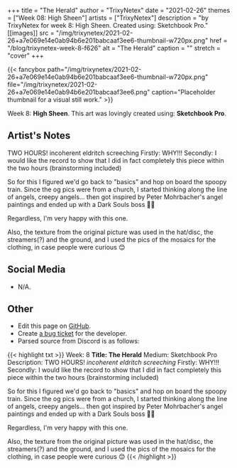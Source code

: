 +++
title =       "The Herald"
author =      "TrixyNetex"
date =        "2021-02-26"
themes =      ["Week 08: High Sheen"]
artists =     ["TrixyNetex"]
description = "by TrixyNetex for week 8: High Sheen. Created using: Sketchbook Pro."
[[images]]
      src = "/img/trixynetex/2021-02-26+a7e069e14e0ab94b6e201babcaaf3ee6-thumbnail-w720px.png"
      href = "/blog/trixynetex-week-8-f626"
      alt = "The Herald"
      caption = ""
      stretch = "cover"
+++

{{< fancybox path="/img/trixynetex/2021-02-26+a7e069e14e0ab94b6e201babcaaf3ee6-thumbnail-w720px.png" file="/img/trixynetex/2021-02-26+a7e069e14e0ab94b6e201babcaaf3ee6.png" caption="Placeholder thumbnail for a visual still work." >}}


Week 8: **High Sheen**. This art was lovingly created using: **Sketchbook Pro**.

## Artist's Notes

TWO HOURS! incoherent eldritch screeching
Firstly: WHY!!!
Secondly: I would like the record to show that I did in fact completely this piece within the two hours (brainstorming included)

So for this I figured we'd go back to "basics" and hop on board the spoopy train. Since the og pics were from a church, I started thinking along the line of angels, creepy angels... then got inspired by Peter Mohrbacher's angel paintings and ended up with a Dark Souls boss  🤷‍♀️

Regardless, I'm very happy with this one.

Also, the texture from the original picture was used in the hat/disc, the streamers(?) and the ground, and I used the pics of the mosaics for the clothing, in case people were curious 😊

## Social Media

- N/A.

## Other

- Edit this page on [GitHub](https://github.com/teaminkling/web-refresh/edit/main/content/blog/trixynetex-week-8-f626.md).
- Create [a bug ticket](https://github.com/teaminkling/web-refresh/issues/new?assignees=&labels=bug&template=problem-report.md&title=) for the developer.
- Parsed source from Discord is as follows:

{{< highlight txt >}}
Week: 8
**Title:  The Herald**
Medium: Sketchbook Pro
Description: TWO HOURS! *incoherent eldritch screeching*
Firstly: WHY!!!
Secondly: I would like the record to show that I did in fact completely this piece within the two hours (brainstorming included)

So for this I figured we'd go back to "basics" and hop on board the spoopy train. Since the og pics were from a church, I started thinking along the line of angels, creepy angels... then got inspired by Peter Mohrbacher's angel paintings and ended up with a Dark Souls boss  🤷‍♀️

Regardless, I'm very happy with this one.

Also, the texture from the original picture was used in the hat/disc, the streamers(?) and the ground, and I used the pics of the mosaics for the clothing, in case people were curious 😊
{{< /highlight >}}